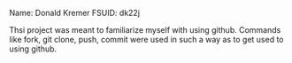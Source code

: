 Name: Donald Kremer
FSUID: dk22j

Thsi project was meant to familiarize myself with using github. Commands like fork, git clone, push, commit were used in such a way as to get used to using github.
